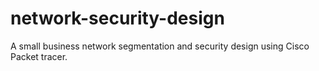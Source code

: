 # network-security-design
A small business network segmentation and security design using Cisco Packet tracer.
